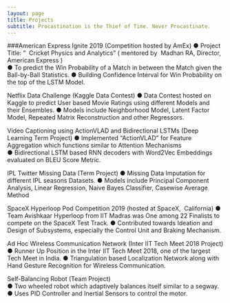```yaml
---
layout: page
title: Projects
subtitle: Procastination is the Thief of Time. Never Procastinate.
---
```



###American Express Ignite 2019 (Competition hosted by AmEx)
● Project Title: “ ​ Cricket Physics and Analytics” (​ mentored by ​ Madhan RA, Director, American Express​ )   
● To predict the Win Probability of a Match in between the Match given the Ball-by-Ball Statistics. 
● Building Confidence Interval for Win Probability on the top of the LSTM Model. 


Netflix Data Challenge (Kaggle Data Contest) 
● Data Contest hosted on Kaggle to predict User based Movie Ratings using different Models and their Ensembles. 
● Models include Neighborhood Model, Latent Factor Model, Repeated Matrix Reconstruction and other 
Regressors. 


Video Captioning using ActionVLAD and Bidirectional LSTMs (Deep Learning Term Project)
● Implemented “ActionVLAD” for Feature Aggregation which functions similar to Attention Mechanisms  
● Bidirectional LSTM based RNN decoders with Word2Vec Embeddings evaluated on BLEU Score Metric. 


IPL Twitter Missing Data (Term Project) 
● Missing Data Imputation for different IPL seasons Datasets. 
● Models include Principal Component Analysis, Linear Regression, Naive Bayes Classifier, Casewise Average 
Method 


SpaceX Hyperloop Pod Competition 2019 (hosted at SpaceX, ​ California​ ) 
● Team Avishkaar Hyperloop from IIT Madras was One among 22 Finalists to compete on the SpaceX Test Track. 
● Contributed towards Ideation and Design of Subsystems, especially the Control Unit and Braking Mechanism. 


Ad Hoc Wireless Communication Network (Inter IIT Tech Meet 2018 Project) 
● Runner Up Position in the Inter IIT Tech Meet 2018, one of the largest Tech Meet in India. 
● Triangulation based Localization Network along with Hand Gesture Recognition for Wireless Communication. 


Self-Balancing Robot (Team Project)   
● Two wheeled robot which adaptively balances itself similar to a segway. 
● Uses PID Controller and Inertial Sensors to control the motor. 
